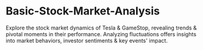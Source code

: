 # Basic-Stock-Market-Analysis
Explore the stock market dynamics of Tesla &amp; GameStop, revealing trends &amp; pivotal moments in their performance. Analyzing fluctuations offers insights into market behaviors, investor sentiments &amp; key events' impact.

